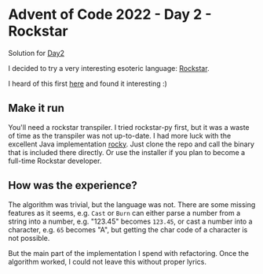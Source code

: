 # Advent of Code 2022 - Day 2 - Rockstar

Solution for [Day2](https://adventofcode.com/2022/day/2)

I decided to try a very interesting esoteric language: [Rockstar](https://github.com/RockstarLang/rockstar).

I heard of this first [here](https://youtu.be/6avJHaC3C2U?t=3179) and found it interesting :)

## Make it run

You'll need a rockstar transpiler. I tried rockstar-py first, but it was a waste of time as the transpiler was not 
up-to-date. I had more luck with the excellent Java implementation [rocky](https://github.com/gaborsch/rocky).
Just clone the repo and call the binary that is included there directly. Or use the installer if you plan to become
a full-time Rockstar developer. 

## How was the experience?

The algorithm was trivial, but the language was not. There are some missing features as it seems, e.g.
`Cast` or `Burn` can either parse a number from a string into a number, e.g. "123.45" becomes `123.45`, or 
cast a number into a character, e.g. `65` becomes "A", but getting the char code of a 
character is not possible. 

But the main part of the implementation I spend with refactoring. Once the algorithm worked, I could not
leave this without proper lyrics.